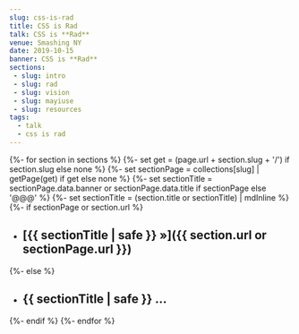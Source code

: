 ```yaml
---
slug: css-is-rad
title: CSS is Rad
talk: CSS is **Rad**
venue: Smashing NY
date: 2019-10-15
banner: CSS is **Rad**
sections:
 - slug: intro
 - slug: rad
 - slug: vision
 - slug: mayiuse
 - slug: resources
tags:
  - talk
  - css is rad
---
```


{%- for section in sections %}
{%- set get = (page.url + section.slug + '/') if section.slug else none %}
{%- set sectionPage = collections[slug] | getPage(get) if get else none %}
{%- set sectionTitle = sectionPage.data.banner or sectionPage.data.title if sectionPage else '@@@' %}
{%- set sectionTitle = (section.title or sectionTitle) | mdInline %}
{%- if sectionPage or section.url %}
- ## [{{ sectionTitle | safe }} »]({{ section.url or sectionPage.url }})
{%- else %}
- ## {{ sectionTitle | safe }} ...
{%- endif %}
{%- endfor %}
